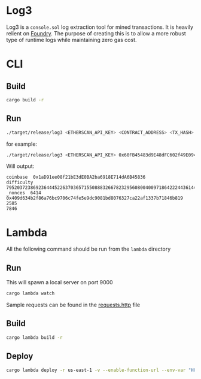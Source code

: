 # Log3

Log3 is a `console.sol` log extraction tool for mined transactions. It is heavily relient on [Foundry](https://github.com/foundry-rs/foundry).
The purpose of creating this is to allow a more robust type of runtime logs while maintaining zero gas cost.

# CLI

## Build

```bash
cargo build -r
```

## Run

```bash
./target/release/log3 <ETHERSCAN_API_KEY> <CONTRACT_ADDRESS> <TX_HASH> <ENDPOINT>
```

for example:

```bash
./target/release/log3 <ETHERSCAN_API_KEY> 0x60FB45483d9E48dFC602f49E094024F8DA292416 0xa41a5e85874c305b2cdc1c0f529d2025ae41b5ed865452999ace0c385cc9fc4e ENDPOINT>
```

Will output:

```
coinbase  0x1aD91ee08f21bE3dE0BA2ba6918E714dA6B45836
difficulty  79520372386923644452263703657155088832667823295608004009718642224436144452329
_nonces  6414
0x409d634b2f86a76bc9706c74fe5e9dc9081bd8076327ca22af1337b71846b819
2585
7846
```

# Lambda

All the following command should be run from the `lambda` directory

## Run

This will spawn a local server on port 9000

```bash
cargo lambda watch
```

Sample requests can be found in the [requests.http](./requests.http) file

## Build

```bash
cargo lambda build -r
```

## Deploy

```bash
cargo lambda deploy -r us-east-1 -v --enable-function-url --env-var "HOME=/mnt/data"  log3-lambda
```
